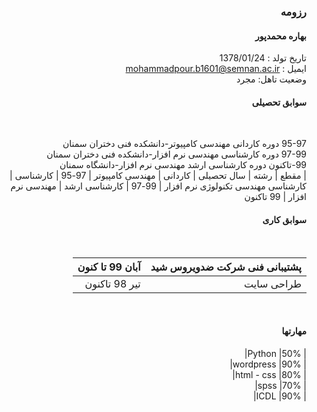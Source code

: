 <div dir="rtl">
  
  ### رزومه
  
  #### بهاره محمدپور

تاریخ تولد : 1378/01/24
 <br/>
ایمیل : mohammadpour.b1601@semnan.ac.ir  
  وضعیت تاهل: مجرد
 <br/> 
  
  #### سوابق تحصیلی
  
  <br/>

 95-97  دوره کاردانی مهندسی کامپیوتر-دانشکده فنی دختران سمنان
  <br/>
   97-99  دوره کارشناسی مهندسی نرم افزار-دانشکده فنی دختران سمنان
  <br/>
  99-تاکنون  دوره کارشناسی ارشد مهندسی نرم افزار-دانشگاه سمنان
  <br/>
  | مقطع | رشته       | سال تحصیلی
 | کاردانی       | مهندسی کامپیوتر   | 97-95
 | کارشناسی      | کارشناسی مهندسی تکنولوژی نرم افزار | 99-97 
 | کارشناسی ارشد      | مهندسی نرم افزار  | 99 تاکنون
  #### سوابق کاری
  
  <br/>
  
|                       پشتیبانی فنی شرکت ضدویروس شید                            |   آبان 99 تا کنون    |
|------------------------------------------|---------------------------------------------------------------|
|           طراحی سایت  |                 تیر 98 تاکنون                                                  |

  
  <br/>
  
  #### مهارتها
  
  
  
|        Python        |50%|
  <br/>
|        wordpress     |90%|
  <br/>
|        html - css    |80%|
  <br/>
|        spss          |70%|
  <br/>
|        ICDL          |90%|

  
  <br/>
  

 
  
  <br/>
  </div>
